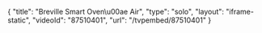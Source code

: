 {
    "title": "Breville Smart Oven\u00ae Air",
    "type": "solo",
    "layout": "iframe-static",
    "videoId": "87510401",
    "url": "\/tvpembed\/87510401"
}